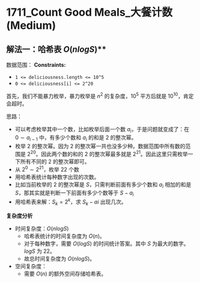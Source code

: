 # 1711_Count Good Meals_大餐计数 (Medium)

## 解法一：哈希表 $O(nlogS)$**

数据范围：
**Constraints:**

- `1 <= deliciousness.length <= 10^5`
- `0 <= deliciousness[i] <= 2^20`

首先，我们不能暴力枚举，暴力枚举是 $n^{2}$ 的复杂度，$10^{5}$ 平方后就是 $10^{10}$，肯定会超时。

思路：
- 可以考虑枚举其中一个数，比如枚举后面一个数 $a_{i}$，于是问题就变成了：在 $0 \sim a_{i-1}$ 中，有多少个数和 $a_{i}$ 的和是 $2$ 的整次幂。
- 枚举 $2$ 的整次幂。因为 $2$ 的整次幂一共也没多少种。数据范围中所有数的范围是 $2^{20}$。因此两个数的和的 $2$ 的整次幂最多就是 $2^{21}$。因此这里只需枚举一下所有不同的 $2$ 的整次幂即可。
- 从 $2^{0} \sim 2^{21}$，枚举 $22$ 个数
- 用哈希表统计每种数字出现的次数。
- 比如当前枚举的 $2$ 的整次幂是 $S$，只需判断前面有多少个数和 $a_{i}$ 相加的和是 $S$，那其实就是判断一下前面有多少个数等于 $S - a_{i}$
- 用哈希表来解：$S_{k} = 2^{k}$，求 $S_{k} - a{i}$ 出现几次。


**复杂度分析**
- 时间复杂度：$O(nlog{S})$
  - 哈希表统计的时间复杂度为 $O(n)$。
  - 对于每种数字，需要 $O(log{S})$ 的时间统计答案。其中 $S$ 为最大的数字。$log{S}$ 为 $22$。
  - 故总时间复杂度为 $O(nlog{S})$。
- 空间复杂度：
  - 需要 $O(n)$ 的额外空间存储哈希表。


